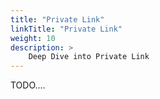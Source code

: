 ```yaml
---
title: "Private Link"
linkTitle: "Private Link"
weight: 10
description: >
    Deep Dive into Private Link
---
```


TODO....
